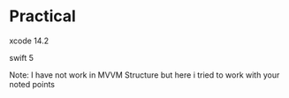 # Practical
xcode 14.2

swift 5

Note: I have not work in MVVM Structure but here i tried to work with your noted points
